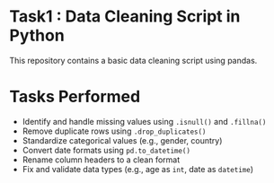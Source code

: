 # Task1 : Data Cleaning Script in Python

This repository contains a basic data cleaning script using pandas.

# Tasks Performed

- Identify and handle missing values using `.isnull()` and `.fillna()`
- Remove duplicate rows using `.drop_duplicates()`
- Standardize categorical values (e.g., gender, country)
- Convert date formats using `pd.to_datetime()`
- Rename column headers to a clean format
- Fix and validate data types (e.g., age as `int`, date as `datetime`)
